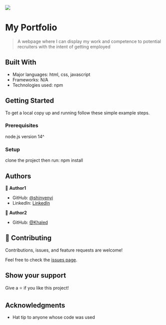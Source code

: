 ![](https://img.shields.io/badge/Microverse-blueviolet)

# My Portfolio

> A webpage where I can display my work and competence to potential recruiters with the intent of getting employed


## Built With

- Major languages: html, css, javascript
- Frameworks: N/A
- Technologies used: npm

<!-- ## Live Demo (if available)

[Live Demo Link](https://livedemo.com) -->


## Getting Started


To get a local copy up and running follow these simple example steps.

### Prerequisites
node.js version 14^

### Setup
clone the project then run: npm install



## Authors

👤 **Author1**

- GitHub: [@shinyenyi](https://github.com/shinyenyi)
- LinkedIn: [LinkedIn](https://www.linkedin.com/in/miguel-shinyenyi/)

👤 **Author2**

- GitHub: [@Khaled](https://github.com/Khaled-AlKhateeb)

## 🤝 Contributing

Contributions, issues, and feature requests are welcome!

Feel free to check the [issues page](../../issues/).

## Show your support

Give a ⭐️ if you like this project!

## Acknowledgments

- Hat tip to anyone whose code was used